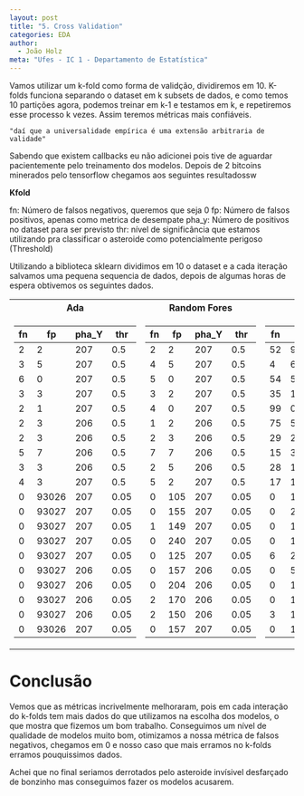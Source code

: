 ```yaml
---
layout: post
title: "5. Cross Validation"
categories: EDA
author:
  - João Holz
meta: "Ufes - IC 1 - Departamento de Estatística"
---
```


Vamos utilizar um k-fold como forma de validção, dividiremos em 10. K-folds funciona separando o dataset em k subsets de dados, e como temos 10 partições agora, podemos treinar em k-1 e testamos em k, e repetiremos esse processo k vezes. Assim teremos métricas mais confiáveis.

    "daí que a universalidade empírica é uma extensão arbitraria de validade"

Sabendo que existem callbacks eu não adicionei pois tive de aguardar pacientemente pelo treinamento dos modelos. Depois de 2 bitcoins minerados pelo tensorflow chegamos aos seguintes resultadossw

**Kfold**

fn: Número de falsos negativos, queremos que seja 0
fp: Número de falsos positivos, apenas como metrica de desempate
pha_y: Número de positivos no dataset para ser previsto
thr: nível de significância que estamos utilizando pra classificar o asteroide como potencialmente perigoso (Threshold)

Utilizando a biblioteca sklearn dividimos em 10 o dataset e a cada iteração salvamos uma pequena sequencia de dados, depois de algumas horas de espera obtivemos os seguintes dados.

<table>
<tr><th> Ada </th><th> Random Fores  </th><th> Tensorflow  </th></tr>
<tr><td>

| fn  | fp    | pha_Y | thr  |
| --- | ----- | ----- | ---- |
| 2   | 2     | 207   | 0.5  |
| 3   | 5     | 207   | 0.5  |
| 6   | 0     | 207   | 0.5  |
| 3   | 3     | 207   | 0.5  |
| 2   | 1     | 207   | 0.5  |
| 2   | 3     | 206   | 0.5  |
| 2   | 3     | 206   | 0.5  |
| 5   | 7     | 206   | 0.5  |
| 3   | 3     | 206   | 0.5  |
| 4   | 3     | 207   | 0.5  |
| 0   | 93026 | 207   | 0.05 |
| 0   | 93027 | 207   | 0.05 |
| 0   | 93027 | 207   | 0.05 |
| 0   | 93027 | 207   | 0.05 |
| 0   | 93027 | 207   | 0.05 |
| 0   | 93027 | 206   | 0.05 |
| 0   | 93027 | 206   | 0.05 |
| 0   | 93027 | 206   | 0.05 |
| 0   | 93027 | 206   | 0.05 |
| 0   | 93026 | 207   | 0.05 |

</td><td>

| fn  | fp  | pha_Y | thr  |
| --- | --- | ----- | ---- |
| 2   | 2   | 207   | 0.5  |
| 4   | 5   | 207   | 0.5  |
| 5   | 0   | 207   | 0.5  |
| 3   | 2   | 207   | 0.5  |
| 4   | 0   | 207   | 0.5  |
| 1   | 2   | 206   | 0.5  |
| 2   | 3   | 206   | 0.5  |
| 7   | 7   | 206   | 0.5  |
| 2   | 5   | 206   | 0.5  |
| 5   | 2   | 207   | 0.5  |
| 0   | 105 | 207   | 0.05 |
| 0   | 155 | 207   | 0.05 |
| 1   | 149 | 207   | 0.05 |
| 0   | 240 | 207   | 0.05 |
| 0   | 125 | 207   | 0.05 |
| 0   | 157 | 206   | 0.05 |
| 0   | 204 | 206   | 0.05 |
| 2   | 170 | 206   | 0.05 |
| 2   | 150 | 206   | 0.05 |
| 0   | 157 | 207   | 0.05 |

</td><td>

| fn  | fp  | pha_Y | thr  |
| --- | --- | ----- | ---- |
| 52  | 9   | 207   | 0.5  |
| 4   | 62  | 207   | 0.5  |
| 54  | 5   | 207   | 0.5  |
| 35  | 1   | 207   | 0.5  |
| 99  | 0   | 207   | 0.5  |
| 75  | 5   | 206   | 0.5  |
| 29  | 20  | 206   | 0.5  |
| 15  | 38  | 206   | 0.5  |
| 28  | 11  | 206   | 0.5  |
| 17  | 12  | 207   | 0.5  |
| 0   | 102 | 207   | 0.05 |
| 0   | 226 | 207   | 0.05 |
| 0   | 106 | 207   | 0.05 |
| 0   | 105 | 207   | 0.05 |
| 6   | 27  | 207   | 0.05 |
| 0   | 50  | 206   | 0.05 |
| 0   | 129 | 206   | 0.05 |
| 0   | 183 | 206   | 0.05 |
| 3   | 136 | 206   | 0.05 |
| 0   | 126 | 207   | 0.05 |

</td></tr></table>

# Conclusão

Vemos que as métricas incrivelmente melhoraram, pois em cada interação do k-folds tem mais dados do que utilizamos na escolha dos modelos, o que mostra que fizemos um bom trabalho. Conseguimos um nível de qualidade de modelos muito bom,
otimizamos a nossa métrica de falsos negativos, chegamos em 0 e nosso caso que mais erramos no k-folds erramos pouquissimos dados.

Achei que no final seriamos derrotados pelo asteroide invísivel desfarçado de bonzinho mas conseguimos fazer os modelos acusarem.
